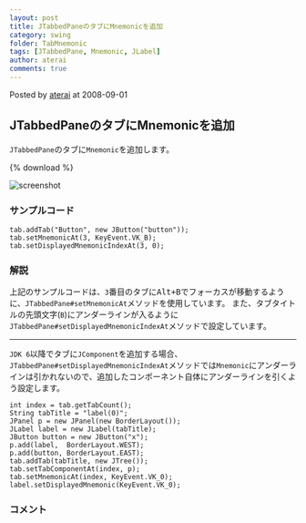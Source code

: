 ```yaml
---
layout: post
title: JTabbedPaneのタブにMnemonicを追加
category: swing
folder: TabMnemonic
tags: [JTabbedPane, Mnemonic, JLabel]
author: aterai
comments: true
---
```


Posted by [aterai](http://terai.xrea.jp/aterai.html) at 2008-09-01

## JTabbedPaneのタブにMnemonicを追加
`JTabbedPane`のタブに`Mnemonic`を追加します。

{% download %}

![screenshot](https://lh3.googleusercontent.com/_9Z4BYR88imo/TQTUu2fjTpI/AAAAAAAAAmg/EST6gnFRH84/s800/TabMnemonic.png)

### サンプルコード
<pre class="prettyprint"><code>tab.addTab("Button", new JButton("button"));
tab.setMnemonicAt(3, KeyEvent.VK_B);
tab.setDisplayedMnemonicIndexAt(3, 0);
</code></pre>

### 解説
上記のサンプルコードは、`3`番目のタブに<kbd>Alt+B</kbd>でフォーカスが移動するように、`JTabbedPane#setMnemonicAt`メソッドを使用しています。
また、タブタイトルの先頭文字(`B`)にアンダーラインが入るように`JTabbedPane#setDisplayedMnemonicIndexAt`メソッドで設定しています。

- - - -
`JDK 6`以降でタブに`JComponent`を追加する場合、`JTabbedPane#setDisplayedMnemonicIndexAt`メソッドでは`Mnemonic`にアンダーラインは引かれないので、追加したコンポーネント自体にアンダーラインを引くよう設定します。

<pre class="prettyprint"><code>int index = tab.getTabCount();
String tabTitle = "label(0)";
JPanel p = new JPanel(new BorderLayout());
JLabel label = new JLabel(tabTitle);
JButton button = new JButton("x");
p.add(label,  BorderLayout.WEST);
p.add(button, BorderLayout.EAST);
tab.addTab(tabTitle, new JTree());
tab.setTabComponentAt(index, p);
tab.setMnemonicAt(index, KeyEvent.VK_0);
label.setDisplayedMnemonic(KeyEvent.VK_0);
</code></pre>

### コメント

